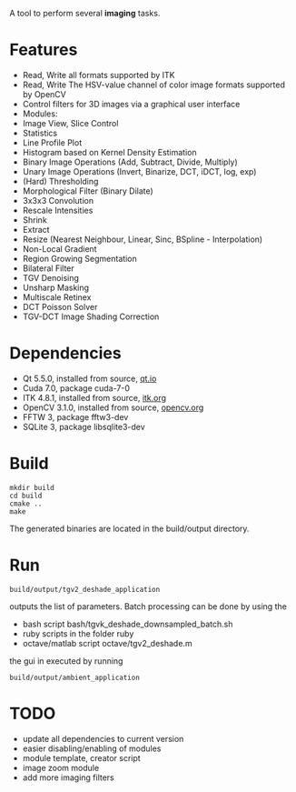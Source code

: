  
A tool to perform several **imaging** tasks.

# Features
- Read, Write all formats supported by ITK
- Read, Write The HSV-value channel of color image formats supported by OpenCV
- Control filters for 3D images via a graphical user interface
- Modules:
 - Image View, Slice Control
 - Statistics
 - Line Profile Plot
 - Histogram based on Kernel Density Estimation
 - Binary Image Operations (Add, Subtract, Divide, Multiply)
 - Unary Image Operations (Invert, Binarize, DCT, iDCT, log, exp)
 - (Hard) Thresholding
 - Morphological Filter (Binary Dilate)
 - 3x3x3 Convolution
 - Rescale Intensities
 - Shrink
 - Extract
 - Resize (Nearest Neighbour, Linear, Sinc, BSpline - Interpolation)
 - Non-Local Gradient
 - Region Growing Segmentation
 - Bilateral Filter
 - TGV Denoising
 - Unsharp Masking
 - Multiscale Retinex
 - DCT Poisson Solver
 - TGV-DCT Image Shading Correction

# Dependencies
- Qt 5.5.0, installed from source, [qt.io](https://www.qt.io/)
- Cuda 7.0, package cuda-7-0
- ITK 4.8.1, installed from source, [itk.org](https://itk.org/)
- OpenCV 3.1.0, installed from source, [opencv.org](http://opencv.org/)
- FFTW 3, package fftw3-dev
- SQLite 3, package libsqlite3-dev

# Build
```
mkdir build
cd build
cmake ..
make
```
The generated binaries are located in the build/output directory.

# Run
```
build/output/tgv2_deshade_application
```
outputs the list of parameters.
Batch processing can be done by using the 
- bash script bash/tgvk_deshade_downsampled_batch.sh
- ruby scripts in the folder ruby
- octave/matlab script octave/tgv2_deshade.m

the gui in executed by running 
```
build/output/ambient_application
```

# TODO
- update all dependencies to current version
- easier disabling/enabling of modules
- module template, creator script
- image zoom module
- add more imaging filters

